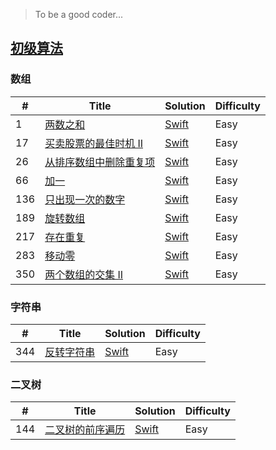 

> To be a good coder...

## [初级算法](https://leetcode-cn.com/explore/featured/card/top-interview-questions-easy/)

### 数组

| # | Title | Solution | Difficulty |
|---| ----- | -------- | ---------- |
| 1 | [两数之和](https://leetcode-cn.com/explore/featured/card/top-interview-questions-easy/1/array/29/) | [Swift](https://github.com/nspangbo/leetcode-notes/blob/master/Swift/leetcode-swift.playground/Pages/1.%20两数之和.xcplaygroundpage/Contents.swift) | Easy |
| 17 | [买卖股票的最佳时机 II](https://leetcode-cn.com/explore/featured/card/top-interview-questions-easy/1/array/22/) | [Swift](https://github.com/nspangbo/leetcode-notes/blob/master/Swift/leetcode-swift.playground/Pages/17.%20买卖股票的最佳时机%20II.xcplaygroundpage/Contents.swift) | Easy |
| 26 | [从排序数组中删除重复项](https://leetcode-cn.com/explore/featured/card/top-interview-questions-easy/1/array/21/) | [Swift](https://github.com/nspangbo/leetcode-notes/blob/master/Swift/leetcode-swift.playground/Pages/26.%20从排序数组中删除重复项.xcplaygroundpage/Contents.swift) | Easy |
| 66 | [加一](https://leetcode-cn.com/explore/interview/card/top-interview-questions-easy/1/array/27/) | [Swift](https://github.com/nspangbo/leetcode-notes/blob/master/Swift/leetcode-swift.playground/Pages/66.%20加一.xcplaygroundpage/Contents.swift) | Easy |
| 136 | [只出现一次的数字](https://leetcode-cn.com/explore/featured/card/top-interview-questions-easy/1/array/25/) | [Swift](https://github.com/nspangbo/leetcode-notes/blob/master/Swift/leetcode-swift.playground/Pages/136.%20只出现一次的数字.xcplaygroundpage/Contents.swift) | Easy |
| 189 | [旋转数组](https://leetcode-cn.com/explore/featured/card/top-interview-questions-easy/1/array/23/) | [Swift](https://github.com/nspangbo/leetcode-notes/blob/master/Swift/leetcode-swift.playground/Pages/189.%20旋转数组.xcplaygroundpage/Contents.swift) | Easy |
| 217 | [存在重复](https://leetcode-cn.com/explore/featured/card/top-interview-questions-easy/1/array/24/) | [Swift](https://github.com/nspangbo/leetcode-notes/blob/master/Swift/leetcode-swift.playground/Pages/217.%20存在重复元素.xcplaygroundpage/Contents.swift) | Easy |
| 283 | [移动零](https://leetcode-cn.com/explore/featured/card/top-interview-questions-easy/1/array/28/) | [Swift](https://github.com/nspangbo/leetcode-notes/blob/master/Swift/leetcode-swift.playground/Pages/283.%20移动零.xcplaygroundpage/Contents.swift) | Easy |
| 350 | [两个数组的交集 II](https://leetcode-cn.com/explore/featured/card/top-interview-questions-easy/1/array/26/) | [Swift](https://github.com/nspangbo/leetcode-notes/blob/master/Swift/leetcode-swift.playground/Pages/350.%20两个数组的交集%20II.xcplaygroundpage/Contents.swift) | Easy |


### 字符串

| # | Title | Solution | Difficulty |
|---| ----- | -------- | ---------- |
| 344 | [反转字符串](https://leetcode-cn.com/explore/interview/card/top-interview-questions-easy/5/strings/32/) | [Swift](https://github.com/nspangbo/leetcode-notes/blob/master/Swift/leetcode-swift.playground/Pages/344.%20反转字符串.xcplaygroundpage/Contents.swift) | Easy |


### 二叉树

| # | Title | Solution | Difficulty |
|---| ----- | -------- | ---------- |
| 144 | [二叉树的前序遍历](https://leetcode-cn.com/explore/learn/card/data-structure-binary-tree/2/traverse-a-tree/1/) | [Swift](https://github.com/nspangbo/leetcode-notes/blob/master/Swift/leetcode-swift.playground/Pages/144.%20二叉树的前序遍历.xcplaygroundpage/Contents.swift) | Easy |